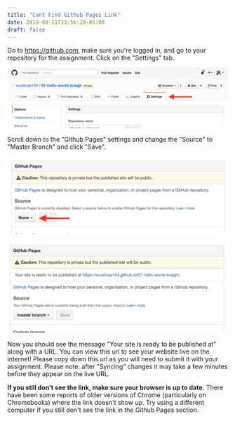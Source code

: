 ```yaml
---
title: "Cant Find Github Pages Link"
date: 2019-09-11T13:56:20-05:00
draft: false
---
```


Go to https://github.com, make sure you're logged in, and go to your repository for the assignment. Click on the "Settings" tab.

![The repository settings button](https://raw.githubusercontent.com/britton-clapp/cse204faq-html/master/img/settings-tab.png)

Scroll down to the "Github Pages" settings and change the "Source" to "Master Branch" and click "Save".

![Github pages section](https://raw.githubusercontent.com/britton-clapp/cse204faq-html/master/img/github-pages.png)

![Github pages active, service master branch](https://raw.githubusercontent.com/britton-clapp/cse204faq-html/master/img/master-branch.png)

Now you should see the message "Your site is ready to be published at" along with a URL. You can view this url to see your website live on the internet! Please copy down this url as you will need to submit it with your assignment. Please note: after "Syncing" changes it may take a few minutes before they appear on the live URL.

**If you still don't see the link, make sure your browser is up to date.** There have been some reports of older versions of Chrome (particularly on Chromebooks) where the link doesn't show up. Try using a different computer if you still don't see the link in the Github Pages section.

